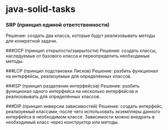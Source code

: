 # java-solid-tasks

### SRP (принцип единой ответственности)
Решение: создать два класса, которые будут реализовывать методы для конкретной задачи.

###OCP (принцип открытости/закрытости)
Решение: создать классы, наследуемые от базового класса и переопределить необходимые методы.

###LCP (принцип подстановки Лисков)
Решение: разбить функционал на интерфейсы, реализуемые для определённых классов.

###ISP (принцип разделения интерфейсов) 
Решение: разбить функционал одного интерфейса на несколько интерфейсов и реализовывать для определённых классов.

###DIP (принцип инверсии зависимостей)
Решение: создать интерфейс, реализуемый классами, после чего использовать экземпляры данного интерфейса в необходимом классе.
Зависимости можно внедрить в необходимый класс через конструктор или методы.